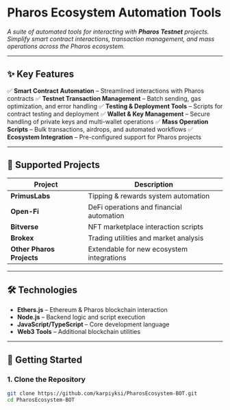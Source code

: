 # **Pharos Ecosystem Automation Tools**

*A suite of automated tools for interacting with **Pharos Testnet** projects. Simplify smart contract interactions, transaction management, and mass operations across the Pharos ecosystem.*

---

## **✨ Key Features**

✅ **Smart Contract Automation** – Streamlined interactions with Pharos contracts
✅ **Testnet Transaction Management** – Batch sending, gas optimization, and error handling
✅ **Testing & Deployment Tools** – Scripts for contract testing and deployment
✅ **Wallet & Key Management** – Secure handling of private keys and multi-wallet operations
✅ **Mass Operation Scripts** – Bulk transactions, airdrops, and automated workflows
✅ **Ecosystem Integration** – Pre-configured support for Pharos projects

---

## **🔗 Supported Projects**

| Project       | Description |
|--------------|------------|
| **PrimusLabs** | Tipping & rewards system automation |
| **Open-Fi**   | DeFi operations and financial automation |
| **Bitverse**  | NFT marketplace interaction scripts |
| **Brokex**    | Trading utilities and market analysis |
| **Other Pharos Projects** | Extendable for new ecosystem integrations |

---

## **🛠 Technologies**

- **Ethers.js** – Ethereum & Pharos blockchain interaction
- **Node.js** – Backend logic and script execution
- **JavaScript/TypeScript** – Core development language
- **Web3 Tools** – Additional blockchain utilities

---

## **🚀 Getting Started**

### **1. Clone the Repository**
```bash
git clone https://github.com/karpiyksi/PharosEcosystem-BOT.git
cd PharosEcosystem-BOT
